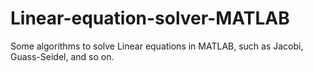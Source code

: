 # Linear-equation-solver-MATLAB
Some algorithms to solve Linear equations in MATLAB, such as Jacobi, Guass-Seidel, and so on.
